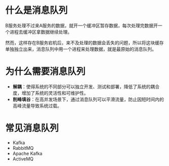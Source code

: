 # 什么是消息队列
B服务处理不过来A服务的数据，就开一个缓冲区暂存数据，每次处理完数据开一个进程去缓冲区拿数据继续处理。

然而，这样存在B服务宕机后，来不及处理的数据会丢失的问题，所以将这块缓存单独独立出来，消息队列中用一个进程来处理数据，就是最原始的消息队列。

# 为什么需要消息队列
- **解耦**：使得系统的不同部分可以独立开发、测试和部署，降低了系统的耦合度，增加了系统的灵活性和可维护性。
- **削峰填谷**：在高并发场景下，通过消息队列可以平滑流量，防止因短时间内的高峰流量导致系统过载。

# 常见消息队列
- Kafka
- RabbitMQ
- Apache Kafka
- ActiveMQ
# 